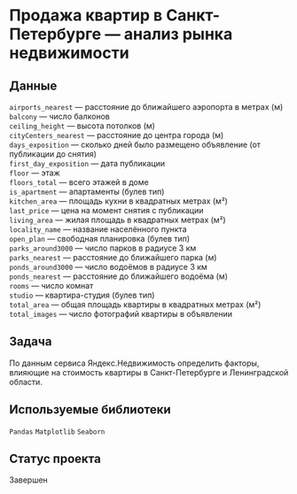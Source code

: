 # Продажа квартир в Санкт-Петербурге — анализ рынка недвижимости

## Данные

`airports_nearest` — расстояние до ближайшего аэропорта в метрах (м)\
`balcony` — число балконов\
`ceiling_height` — высота потолков (м)\
`cityCenters_nearest` — расстояние до центра города (м)\
`days_exposition` — сколько дней было размещено объявление (от публикации до снятия)\
`first_day_exposition` — дата публикации\
`floor` — этаж\
`floors_total` — всего этажей в доме\
`is_apartment` — апартаменты (булев тип)\
`kitchen_area` — площадь кухни в квадратных метрах (м²)\
`last_price` — цена на момент снятия с публикации\
`living_area` — жилая площадь в квадратных метрах (м²)\
`locality_name` — название населённого пункта\
`open_plan` — свободная планировка (булев тип)\
`parks_around3000` — число парков в радиусе 3 км\
`parks_nearest` — расстояние до ближайшего парка (м)\
`ponds_around3000` — число водоёмов в радиусе 3 км\
`ponds_nearest` — расстояние до ближайшего водоёма (м)\
`rooms` — число комнат\
`studio` — квартира-студия (булев тип)\
`total_area` — общая площадь квартиры в квадратных метрах (м²)\
`total_images` — число фотографий квартиры в объявлении

## Задача

По данным сервиса Яндекc.Недвижимость определить факторы, влияющие на стоимость квартиры в Санкт-Петербурге и Ленинградской области.

## Используемые библиотеки

`Pandas` `Matplotlib` `Seaborn`

## Статус проекта

Завершен
